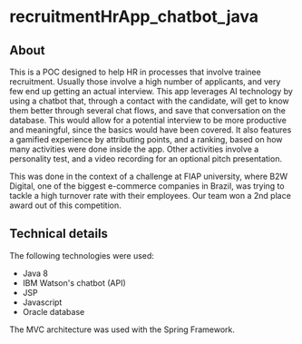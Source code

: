 # recruitmentHrApp_chatbot_java

## About

This is a POC designed to help HR in processes that involve trainee recruitment. Usually those involve a high number of applicants, and very few end up getting an actual interview. This app leverages AI technology by using a chatbot that, through a contact with the candidate, will get to know them better through several chat flows, and save that conversation on the database. This would allow for a potential interview to be more productive and meaningful, since the basics would have been covered. It also features a gamified experience by attributing points, and a ranking, based on how many activities were done inside the app. Other activities involve a personality test, and a video recording for an optional pitch presentation.

This was done in the context of a challenge at FIAP university, where B2W Digital, one of the biggest e-commerce companies in Brazil, was trying to tackle a high turnover rate with their employees. Our team won a 2nd place award out of this competition.

## Technical details

The following technologies were used:

- Java 8
- IBM Watson's chatbot (API)
- JSP
- Javascript
- Oracle database

The MVC architecture was used with the Spring Framework.
